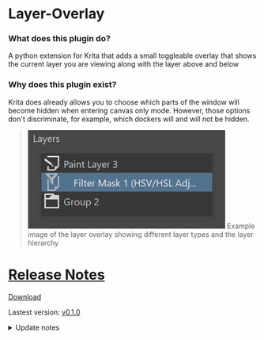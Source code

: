 # Layer-Overlay

### What does this plugin do?
A python extension for Krita that adds a small toggleable overlay that shows the current layer you are viewing along with the layer above and below

### Why does this plugin exist?
Krita does already allows you to choose which parts of the window will become hidden when entering canvas only mode. However, those options don't discriminate, for example, which dockers will and will not be hidden.

><picture><img alt="Picture of the layer overlay showing different layer types and the layer hierarchy" src="images/v0.1.png"></picture>
Example image of the layer overlay showing different layer types and the layer hierarchy

# [Release Notes](Releases/ReleaseNotes.md)

[Download](Releases/LayerOverlayExtension%20v0.1.0.zip)

Lastest version: [v0.1.0](Releases/ReleaseNotes.md#v010)
<details><summary>Update notes</summary>

+ The first version
</details>